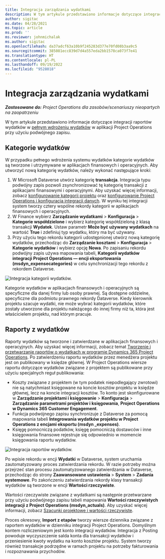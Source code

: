 ```yaml
---
title: Integracja zarządzania wydatkami
description: W tym artykule przedstawiono informacje dotyczące integracji raportów wydatków w aplikacji Project Operations przy użyciu podwójnego zapisu.
author: sigitac
ms.date: 04/28/2021
ms.topic: article
ms.prod: ''
ms.reviewer: johnmichalak
ms.author: sigitac
ms.openlocfilehash: da37adcf63a10b9f245283d377e70fd08b3aa9c5
ms.sourcegitcommit: 385081ecc839d7d4a557eda2bb1578ca073f7e41
ms.translationtype: HT
ms.contentlocale: pl-PL
ms.lasthandoff: 09/19/2022
ms.locfileid: "9528018"
---
```

# <a name="expense-management-integration"></a>Integracja zarządzania wydatkami

_**Zastosowane do:** Project Operations dla zasobów/scenariuszy nieopartych na zaopatrzeniu_

W tym artykule przedstawiono informacje dotyczące integracji raportów wydatków w [pełnym wdrożeniu wydatków](../expense/expense-overview.md) w aplikacji Project Operations przy użyciu podwójnego zapisu.

## <a name="expense-categories"></a>Kategorie wydatków

W przypadku pełnego wdrożenia systemu wydatków kategorie wydatków są tworzone i utrzymywane w aplikacjach finansowych i operacyjnych. Aby utworzyć nową kategorię wydatków, należy wykonać następujące kroki:

1. W Microsoft Dataverse utwórz kategorię **transakcja**. Integracja typu podwójny zapis pozwoli zsynchronizować tę kategorię transakcji z aplikacjami finansowymi i operacyjnymi. Aby uzyskać więcej informacji, zobacz [konfigurowanie kategorii projektu](/dynamics365/project-operations/project-accounting/configure-project-categories) oraz [konfigurowanie Project Operations i konfiguracja integracji danych](resource-dual-write-setup-integration.md). W wyniku tej integracji system tworzy cztery wspólne rekordy kategorii w aplikacjach finansowych i operacyjnych.
2. W Finance wybierz **Zarządzanie wydatkami** > **Konfiguracja** > **Kategorie współdzielone** i wybierz kategorię współdzieloną z klasą transakcji **Wydatek**. Ustaw parametr **Może być używany wydatkach** na wartość **True** i zdefiniuj typ wydatku, który ma być używany.
3. Przy użyciu tego rekordu kategorii udostępnionej utwórz nową kategorię wydatków, przechodząc do **Zarządzanie kosztami** > **Konfiguracja** > **Kategorie wydatków** i wybierz opcję **Nowa**. Po zapisaniu rekordu podwójny zapis używa mapowania tabeli, **Kategorii wydatków integracji Project Operations — encji eksportowania (msdyn\_expensecategories)** w celu synchronizacji tego rekordu z rekordem Dataverse.

  ![Integracja kategorii wydatków.](./media/DW6ExpenseCategories.png)

Kategorie wydatków w aplikacjach finansowych i operacyjnych są specyficzne dla danej firmy lub osoby prawnej. Są dostępne oddzielne, specyficzne dla podmiotu prawnego rekordy Dataverse. Kiedy kierownik projektu szacuje wydatki, nie może wybrać kategorii wydatków, które zostały utworzone dla projektu należącego do innej firmy niż ta, która jest właścicielem projektu, nad którym pracuje. 

## <a name="expense-reports"></a>Raporty z wydatków

Raporty wydatków są tworzone i zatwierdzane w aplikacjach finansowych i operacyjnych. Aby uzyskać więcej informacji, zobacz temat [Tworzenie i przetwarzanie raportów o wydatkach w programie Dynamics 365 Project Operations](/training/modules/create-process-expense-reports/). Po zatwierdzeniu raportu wydatków przez menedżera projektu jest on publikowany w księdze głównej. W Project Operations wiersze raportu dotyczące wydatków związane z projektem są publikowane przy użyciu specjalnych reguł publikowania:

  - Koszty związane z projektem (w tym podatek niepodlegający zwrotowi) nie są natychmiast księgowane na koncie kosztów projektu w księdze głównej, lecz na koncie integracji kosztów. To konto jest skonfigurowane w **Zarządzanie projektami i księgowanie** > **Konfiguracja** > **Zarządzanie parametrami projektów i księgowania**, **Project Operations w Dynamics 365 Customer Engagement**.
  - Funkcja podwójnego zapisu synchronizuje z Dataverse za pomocą mapowania tabeli **Integrowania wydatków projektu w Project Operations z encjami eksportu (msdyn \_expenses)**.
  - Księgę pomocniczą podatków, księgę pomocniczą dostawców i inne księgowania finansowe rejestruje się odpowiednio w momencie księgowania raportu wydatków.

  ![Integracja raportów wydatków.](./media/DW6ExpenseReports.png)

Po wpisie rekordu w encji **Wydatki** w Dataverse, system uruchamia zautomatyzowany proces zatwierdzania rekordu. W razie potrzeby można przejrzeć stan procesu zautomatyzowanego zatwierdzania w Dataverse, przechodząc do strony **Zaawansowane ustawienia** > **System** > **Zadania systemowe**. Po zakończeniu zatwierdzania rekordy klasy transakcji wydatków są tworzone w encji **Wartości rzeczywiste**.

Wartości rzeczywiste związane z wydatkami są następnie przetwarzane przy użyciu podwójnego zapisu tabeli mapowania **Wartości rzeczywistych integracji z Project Operations (msdyn\_actuals)**. Aby uzyskać więcej informacji, zobacz [Szacunki projektowe i wartości rzeczywiste](resource-dual-write-estimates-actuals.md).

Proces okresowy, **Import z etapów** tworzy wiersze dziennika związane z raportem wydatków w dzienniku integracji Project Operations. Domyślnym kontem rozliczeniowym jest konto integracji wydatków. Integracja z Posting powoduje wyczyszczenie salda konta dla transakcji wydatków i przeniesienie kwoty wydatku na konto kosztów projektu. System tworzy również transakcje podrzędne w ramach projektu na potrzeby fakturowania i rozpoznawania przychodów.

